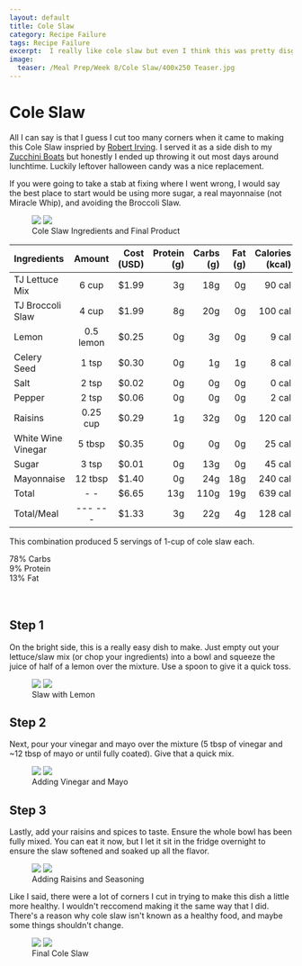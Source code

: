 ```yaml
---
layout: default
title: Cole Slaw
category: Recipe Failure
tags: Recipe Failure
excerpt:  I really like cole slaw but even I think this was pretty disgusting. 
image:
  teaser: /Meal Prep/Week 8/Cole Slaw/400x250 Teaser.jpg
---
```


# Cole Slaw

All I can say is that I guess I cut too many corners when it came to making this Cole Slaw inspried by [Robert Irving](http://www.foodnetwork.com/recipes/robert-irvine/cole-slaw-recipe0-1947123). I served it as a side dish to my [Zucchini Boats]() but honestly I ended up throwing it out most days around lunchtime. Luckily leftover halloween candy was a nice replacement. 

If you were going to take a stab at fixing where I went wrong, I would say the best place to start would be using more sugar, a real mayonnaise (not Miracle Whip), and avoiding the Broccoli Slaw. 

<figure class="half">
	<img src="{{ site.url }}/images/Meal Prep/Week 8/Cole Slaw/0 Ingredients.jpg">
	<img src="{{ site.url }}/images/Meal Prep/Week 8/Cole Slaw/0.5 Final.jpg">
	<figcaption> Cole Slaw Ingredients and Final Product </figcaption>
</figure>

|	**Ingredients**	|	**Amount**		|	 **Cost (USD)** 	|	**Protein (g)**	|	**Carbs (g)**	|	**Fat (g)**	|	**Calories (kcal)**
|	:----------	|	:----------:		|	 ---------: 	|	 ---------: 	|	 ---------: 	|	 ---------: 	|	 ---------: 
|	TJ Lettuce Mix	|	6	cup	|	 $1.99 	|	3g	|	18g	|	0g	|	90 cal
|	TJ Broccoli Slaw	|	4	cup	|	 $1.99 	|	8g	|	20g	|	0g	|	100 cal
|	Lemon	|	0.5	lemon	|	 $0.25 	|	0g	|	3g	|	0g	|	9 cal
|	Celery Seed	|	1	tsp	|	 $0.30 	|	0g	|	1g	|	1g	|	8 cal
|	Salt	|	2	tsp	|	 $0.02 	|	0g	|	0g	|	0g	|	0 cal
|	Pepper	|	2	tsp	|	 $0.06 	|	0g	|	0g	|	0g	|	2 cal
|	Raisins	|	0.25	cup	|	 $0.29 	|	1g	|	32g	|	0g	|	120 cal
|	White Wine Vinegar	|	5	tbsp	|	 $0.35 	|	0g	|	0g	|	0g	|	25 cal
|	Sugar	|	3	tsp	|	 $0.01 	|	0g	|	13g	|	0g	|	45 cal
|	Mayonnaise	|	12	tbsp	|	 $1.40 	|	0g	|	24g	|	18g	|	240 cal
|	Total	|	-	-	|	 $6.65 	|	13g	|	110g	|	19g	|	639 cal
|	Total/Meal	|	---	---	|	 $1.33 	|	3g	|	22g	|	4g	|	128 cal

This combination produced 5 servings of 1-cup of cole slaw each.  

<div class="c100 p78">
  <span>78% Carbs</span>
  <div class="slice">
    <div class="bar"></div>
    <div class="fill"></div>
  </div>
</div>

<div class="c100 p9">
  <span>9% Protein</span>
  <div class="slice">
    <div class="bar"></div>
    <div class="fill"></div>
  </div>
</div>

<div class="c100 p13">
  <span>13% Fat</span>
  <div class="slice">
    <div class="bar"></div>
    <div class="fill"></div>
  </div>
</div>

<br>
<br />

  
<h2> Step 1 </h2>

On the bright side, this is a really easy dish to make. Just empty out your lettuce/slaw mix (or chop your ingredients) into a bowl and squeeze the juice of half of a lemon over the mixture. Use a spoon to give it a quick toss. 

<figure class="half">
	<img src="{{ site.url }}/images/Meal Prep/Week 8/Cole Slaw/1 Slaw.jpg">
	<img src="{{ site.url }}/images/Meal Prep/Week 8/Cole Slaw/1.5 Lemon.jpg">
	<figcaption> Slaw with Lemon </figcaption>
</figure>

<h2> Step 2 </h2>

Next, pour your vinegar and mayo over the mixture (5 tbsp of vinegar and ~12 tbsp of mayo or until fully coated). Give that a quick mix. 

<figure class="half">
	<img src="{{ site.url }}/images/Meal Prep/Week 8/Cole Slaw/2 Vinegar.jpg">
	<img src="{{ site.url }}/images/Meal Prep/Week 8/Cole Slaw/2.5 Mayo.jpg">
	<figcaption> Adding Vinegar and Mayo </figcaption>
</figure>

<h2> Step 3 </h2>

Lastly, add your raisins and spices to taste. Ensure the whole bowl has been fully mixed. You can eat it now, but I let it sit in the fridge overnight to ensure the slaw softened and soaked up all the flavor. 

<figure class="half">
	<img src="{{ site.url }}/images/Meal Prep/Week 8/Cole Slaw/3 Raisins.jpg">
	<img src="{{ site.url }}/images/Meal Prep/Week 8/Cole Slaw/3.5 Seasoning.jpg">
	<figcaption> Adding Raisins and Seasoning </figcaption>
</figure>

Like I said, there were a lot of corners I cut in trying to make this dish a little more healthy. I wouldn't reccomend making it the same way that I did. There's a reason why cole slaw isn't known as a healthy food, and maybe some things shouldn't change. 

<figure class="half">
	<img src="{{ site.url }}/images/Meal Prep/Week 8/Cole Slaw/4 Final.jpg">
	<img src="{{ site.url }}/images/Meal Prep/Week 8/Cole Slaw/4.5 Final.jpg">
	<figcaption> Final Cole Slaw </figcaption>
</figure>
